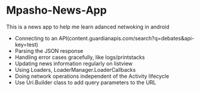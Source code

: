 # Mpasho-News-App
This is a news app to help me learn adanced netwoking in android
- Connecting to an API(content.guardianapis.com/search?q=debates&api-key=test)
- Parsing the JSON response
- Handling error cases gracefully, like logs/printstacks
- Updating news information regularly on listview 
- Using  Loaders, LoaderManager.LoaderCallbacks
- Doing network operations independent of the Activity lifecycle
- Use Uri.Builder class to add query parameters to the URL
